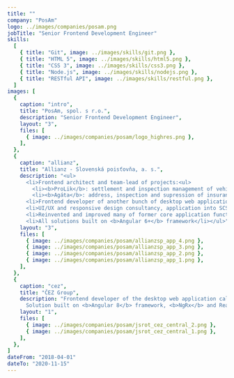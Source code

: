 ```yaml
---
title: ""
company: "PosAm"
logo: ../images/companies/posam.png
jobTitle: "Senior Frontend Development Engineer"
skills:
  [
    { title: "Git", image: ../images/skills/git.png },
    { title: "HTML 5", image: ../images/skills/html5.png },
    { title: "CSS 3", image: ../images/skills/css3.png },
    { title: "Node.js", image: ../images/skills/nodejs.png },
    { title: "RESTful API", image: ../images/skills/restful.png },
  ]
images: [
  {
    caption: "intro",
    title: "PosAm, spol. s r.o.",
    description: "Senior Frontend Development Engineer",
    layout: "3",
    files: [
      { image: ../images/companies/posam/logo_highres.png },
    ],
  },
  {
    caption: "allianz",
    title: "Allianz - Slovenská poisťovňa, a. s.",
    description: "<ul>
      <li>Frontend architect and team-lead of projects:<ul>
        <li><b>ProLik</b>: settlement and inspection management of vehicle incident claims</li>
        <li><b>Agáta</b>: address, inspection and supression of insurance-related crimes</li></ul></li>
      <li>Frontend developer of another bunch of desktop web applications for insurance brokers.</li>
      <li>UI/UX and responsive design consultancy, application into SCSS.</li>
      <li>Reinvented and improved many of former core application functionalities, services and custom UI components.</li>
      <li>All solutions built on <b>Angular 6+</b> framework</li></ul>",
    layout: "3",
    files: [
      { image: ../images/companies/posam/allianzsp_app_4.png },
      { image: ../images/companies/posam/allianzsp_app_3.png },
      { image: ../images/companies/posam/allianzsp_app_2.png },
      { image: ../images/companies/posam/allianzsp_app_1.png },
    ],
  },
  {
    caption: "cez",
    title: "ČEZ Group",
    description: "Frontend developer of the desktop web application called <b>\"JSŘOT\"</b> for vehicle monitoring and tracking, fleet & asset management.<br>
      Solution built on <b>Angular 8</b> framework, <b>NgRx</b> and Reactive Forms.",
    layout: "1",
    files: [
      { image: ../images/companies/posam/jsrot_cez_central_2.png },
      { image: ../images/companies/posam/jsrot_cez_central_1.png },
    ],
  },
]
dateFrom: "2018-04-01"
dateTo: "2020-11-15"
---
```

